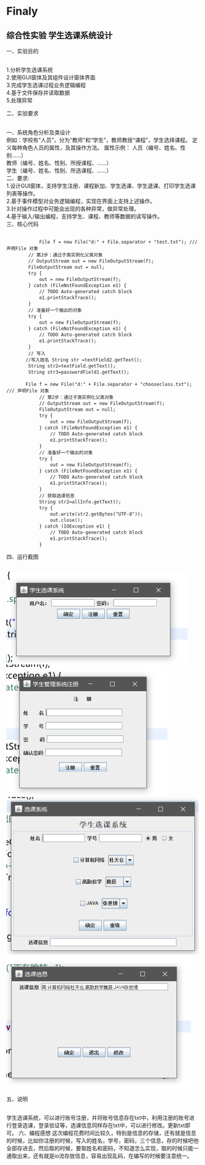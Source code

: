 # Finaly
综合性实验  学生选课系统设计
---------
一、实验目的
##
1.分析学生选课系统  
2.使用GUI窗体及其组件设计窗体界面  
3.完成学生选课过程业务逻辑编程  
4.基于文件保存并读取数据  
5.处理异常    

二、实验要求
##
一、系统角色分析及类设计  
例如：学校有“人员”，分为“教师”和“学生”，教师教授“课程”，学生选择课程。
定义每种角色人员的属性，及其操作方法。
属性示例：	人员（编号、姓名、性别……）  
教师（编号、姓名、性别、所授课程、……）  
			学生（编号、姓名、性别、所选课程、……）  
二、要求:  
1.设计GUI窗体，支持学生注册、课程新加、学生选课、学生退课、打印学生选课列表等操作。  
2.基于事件模型对业务逻辑编程，实现在界面上支持上述操作。  
3.针对操作过程中可能会出现的各种异常，做异常处理。  
4.基于输入/输出编程，支持学生、课程、教师等数据的读写操作。  
三、核心代码
##
               	File f = new File("d:" + File.separator + "test.txt"); /// 声明File 对象
			// 第2步：通过子类实例化父类对象
			// OutputStream out = new FileOutputStream(f);
			FileOutputStream out = null;
			try {
				out = new FileOutputStream(f);
			} catch (FileNotFoundException e1) {
				// TODO Auto-generated catch block
				e1.printStackTrace();
			}
			// 准备好一个输出的对象
			try {
				out = new FileOutputStream(f);
			} catch (FileNotFoundException e1) {
				// TODO Auto-generated catch block
				e1.printStackTrace();
			}
			// 写入
		   //写入姓名 String str =textField2.getText();
		    String str2=textField.getText();
		    String str3=passwordField1.getText();
        
           File f = new File("d:" + File.separator + "chooseclass.txt"); /// 声明File 对象
    			// 第2步：通过子类实例化父类对象
    			// OutputStream out = new FileOutputStream(f);
    			FileOutputStream out = null;
    			try {
    				out = new FileOutputStream(f);
    			} catch (FileNotFoundException e1) {
    				// TODO Auto-generated catch block
    				e1.printStackTrace();
    			}
    			// 准备好一个输出的对象
    			try {
    				out = new FileOutputStream(f);
    			} catch (FileNotFoundException e1) {
    				// TODO Auto-generated catch block
    				e1.printStackTrace();
    			}
    			// 获取选课信息
    		    String str2=allInfo.getText();
    		    try {
    			  	out.write(str2.getBytes("UTF-8"));
    				out.close();
    			} catch (IOException e1) {
    				// TODO Auto-generated catch block
    				e1.printStackTrace();
    			}
          
四、运行截图
##

![Image text](https://github.com/augusttail/Finaly/blob/master/%E5%BE%AE%E4%BF%A1%E6%88%AA%E5%9B%BE_20191208230228.png)  
![Image text](https://github.com/augusttail/Finaly/blob/master/%E5%BE%AE%E4%BF%A1%E6%88%AA%E5%9B%BE_20191208230247.png)  
![Image text](https://github.com/augusttail/Finaly/blob/master/%E5%BE%AE%E4%BF%A1%E6%88%AA%E5%9B%BE_20191208230307.png)  
![Image text](https://github.com/augusttail/Finaly/blob/master/%E5%BE%AE%E4%BF%A1%E6%88%AA%E5%9B%BE_20191208230329.png)  

五、说明
##
学生选课系统，可以进行账号注册，并将账号信息存在txt中，利用注册的账号进行登录选课，登录验证等，选课信息同样存在txt中，可以进行修改。更新txt即可。
六、编程感想
这次编程花费时间比较久，特别是信息的存储，还有就是信息的时候，比如你注册的时候，写入的姓名，学号，密码，三个信息，存的时候吧他全部存进去，然后取的时候，要取姓名和密码，不知道怎么实现，取的时候只能一通取出来，还有就是io流存放信息，容易出现乱码，在编写的时候要注意统一。
